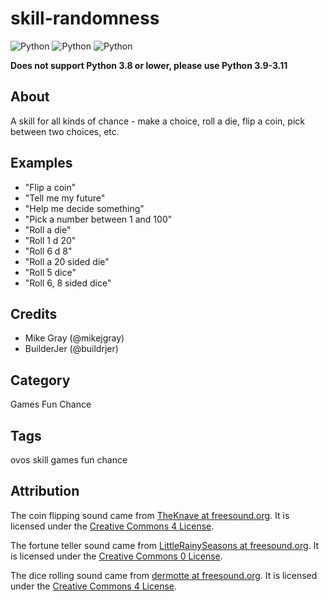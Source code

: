 # skill-randomness

![Python](https://img.shields.io/badge/python-3.9-blue.svg)
![Python](https://img.shields.io/badge/python-3.10-blue.svg)
![Python](https://img.shields.io/badge/python-3.11-blue.svg)

**Does not support Python 3.8 or lower, please use Python 3.9-3.11**

## About

A skill for all kinds of chance - make a choice, roll a die, flip a coin, pick between two choices, etc.

## Examples

- "Flip a coin"
- "Tell me my future"
- "Help me decide something"
- "Pick a number between 1 and 100"
- "Roll a die"
- "Roll 1 d 20"
- "Roll 6 d 8"
- "Roll a 20 sided die"
- "Roll 5 dice"
- "Roll 6, 8 sided dice"

## Credits

- Mike Gray (@mikejgray)
- BuilderJer (@buildrjer)

## Category

Games
Fun
Chance

## Tags

ovos skill games fun chance

## Attribution

The coin flipping sound came from [TheKnave at freesound.org](https://freesound.org/people/TheKnave/sounds/435621/). It is licensed under the [Creative Commons 4 License](https://creativecommons.org/licenses/by-nc/4.0/).

The fortune teller sound came from [LittleRainySeasons at freesound.org](https://freesound.org/people/LittleRainySeasons/sounds/335354/). It is licensed under the [Creative Commons 0 License](https://creativecommons.org/publicdomain/zero/1.0/).

The dice rolling sound came from [dermotte at freesound.org](https://freesound.org/people/dermotte/sounds/220741/). It is licensed under the [Creative Commons 4 License](https://creativecommons.org/licenses/by/4.0/).

